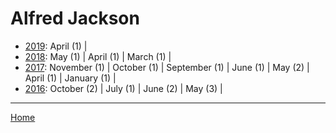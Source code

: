 # Alfred Jackson

  * [2019](./alfred-jackson-2019.md): 
      April (1) | 
  * [2018](./alfred-jackson-2018.md): 
      May (1) | 
      April (1) | 
      March (1) | 
  * [2017](./alfred-jackson-2017.md): 
      November (1) | 
      October (1) | 
      September (1) | 
      June (1) | 
      May (2) | 
      April (1) | 
      January (1) | 
  * [2016](./alfred-jackson-2016.md): 
      October (2) | 
      July (1) | 
      June (2) | 
      May (3) | 

----

[Home](../)
